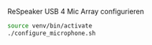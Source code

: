  ReSpeaker USB 4 Mic Array configurieren

```bash
source venv/bin/activate
./configure_microphone.sh
```

